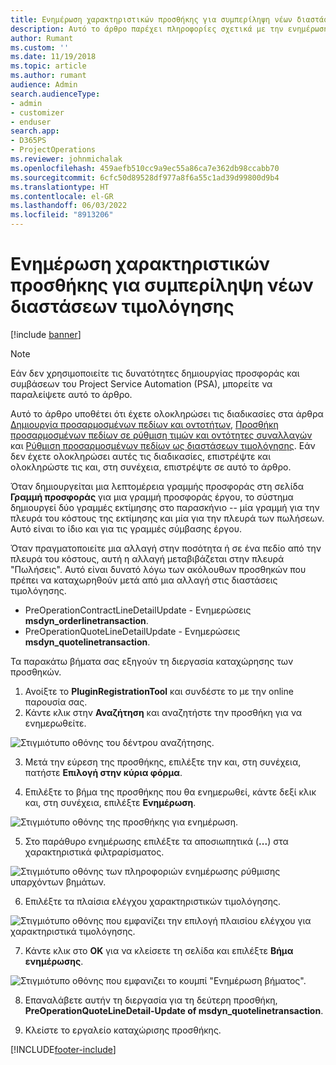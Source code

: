 ```yaml
---
title: Ενημέρωση χαρακτηριστικών προσθήκης για συμπερίληψη νέων διαστάσεων τιμολόγησης
description: Αυτό το άρθρο παρέχει πληροφορίες σχετικά με την ενημέρωση των χαρακτηριστικών προσθηκών για τις διαστάσεις τιμολόγησης.
author: Rumant
ms.custom: ''
ms.date: 11/19/2018
ms.topic: article
ms.author: rumant
audience: Admin
search.audienceType:
- admin
- customizer
- enduser
search.app:
- D365PS
- ProjectOperations
ms.reviewer: johnmichalak
ms.openlocfilehash: 459aefb510cc9a9ec55a86ca7e362db98ccabb70
ms.sourcegitcommit: 6cfc50d89528df977a8f6a55c1ad39d99800d9b4
ms.translationtype: HT
ms.contentlocale: el-GR
ms.lasthandoff: 06/03/2022
ms.locfileid: "8913206"
---
```

# <a name="update-plug-in-attributes-to-include-new-pricing-dimensions"></a>Ενημέρωση χαρακτηριστικών προσθήκης για συμπερίληψη νέων διαστάσεων τιμολόγησης

[!include [banner](../includes/psa-now-project-operations.md)]

> [!NOTE]
> Εάν δεν χρησιμοποιείτε τις δυνατότητες δημιουργίας προσφοράς και συμβάσεων του Project Service Automation (PSA), μπορείτε να παραλείψετε αυτό το άρθρο.

Αυτό το άρθρο υποθέτει ότι έχετε ολοκληρώσει τις διαδικασίες στα άρθρα [Δημιουργία προσαρμοσμένων πεδίων και οντοτήτων](create-custom-fields-entities.md), [Προσθήκη προσαρμοσμένων πεδίων σε ρύθμιση τιμών και οντότητες συναλλαγών](field-references.md) και [Ρύθμιση προσαρμοσμένων πεδίων ως διαστάσεων τιμολόγησης](set-up-pricing-dimensions.md). Εάν δεν έχετε ολοκληρώσει αυτές τις διαδικασίες, επιστρέψτε και ολοκληρώστε τις και, στη συνέχεια, επιστρέψτε σε αυτό το άρθρο.

Όταν δημιουργείται μια λεπτομέρεια γραμμής προσφοράς στη σελίδα **Γραμμή προσφοράς** για μια γραμμή προσφοράς έργου, το σύστημα δημιουργεί δύο γραμμές εκτίμησης στο παρασκήνιο -- μία γραμμή για την πλευρά του κόστους της εκτίμησης και μία για την πλευρά των πωλήσεων. Αυτό είναι το ίδιο και για τις γραμμές σύμβασης έργου.

Όταν πραγματοποιείτε μια αλλαγή στην ποσότητα ή σε ένα πεδίο από την πλευρά του κόστους, αυτή η αλλαγή μεταβιβάζεται στην πλευρά "Πωλήσεις". Αυτό είναι δυνατό λόγω των ακόλουθων προσθηκών που πρέπει να καταχωρηθούν μετά από μια αλλαγή στις διαστάσεις τιμολόγησης.

- PreOperationContractLineDetailUpdate - Ενημερώσεις **msdyn_orderlinetransaction**.
- PreOperationQuoteLineDetailUpdate - Ενημερώσεις **msdyn_quotelinetransaction**.

Τα παρακάτω βήματα σας εξηγούν τη διεργασία καταχώρησης των προσθηκών.

1. Ανοίξτε το **PluginRegistrationTool** και συνδέστε το με την online παρουσία σας.
2. Κάντε κλικ στην **Αναζήτηση** και αναζητήστε την προσθήκη για να ενημερωθείτε.

 ![Στιγμιότυπο οθόνης του δέντρου αναζήτησης.](media/PRT-1.png)

3. Μετά την εύρεση της προσθήκης, επιλέξτε την και, στη συνέχεια, πατήστε **Επιλογή στην κύρια φόρμα**.

4. Επιλέξτε το βήμα της προσθήκης που θα ενημερωθεί, κάντε δεξί κλικ και, στη συνέχεια, επιλέξτε **Ενημέρωση**.

 ![Στιγμιότυπο οθόνης της προσθήκης για ενημέρωση.](media/PRT-2.png)
 
5. Στο παράθυρο ενημέρωσης επιλέξτε τα αποσιωπητικά (**...**) στα χαρακτηριστικά φιλτραρίσματος.

 ![Στιγμιότυπο οθόνης των πληροφοριών ενημέρωσης ρύθμισης υπαρχόντων βημάτων.](media/PRT-3.png)
 
6. Επιλέξτε τα πλαίσια ελέγχου χαρακτηριστικών τιμολόγησης.

 ![Στιγμιότυπο οθόνης που εμφανίζει την επιλογή πλαισίου ελέγχου για χαρακτηριστικά τιμολόγησης.](media/PRT-4.png)

7. Κάντε κλικ στο **ΟΚ** για να κλείσετε τη σελίδα και επιλέξτε **Βήμα ενημέρωσης**.

 ![Στιγμιότυπο οθόνης που εμφανιζει το κουμπί "Ενημέρωση βήματος".](media/PRT-5.png)
 
8. Επαναλάβετε αυτήν τη διεργασία για τη δεύτερη προσθήκη, **PreOperationQuoteLineDetail-Update of msdyn_quotelinetransaction**.

9. Κλείστε το εργαλείο καταχώρισης προσθήκης.



[!INCLUDE[footer-include](../includes/footer-banner.md)]
